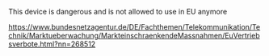 This device is dangerous and is not allowed to use in EU anymore

https://www.bundesnetzagentur.de/DE/Fachthemen/Telekommunikation/Technik/Marktueberwachung/MarkteinschraenkendeMassnahmen/EuVertriebsverbote.html?nn=268512
